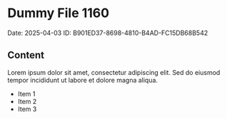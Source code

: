 # Dummy File 1160

Date: 2025-04-03
ID: B901ED37-8698-4810-B4AD-FC15DB68B542

## Content

Lorem ipsum dolor sit amet, consectetur adipiscing elit.
Sed do eiusmod tempor incididunt ut labore et dolore magna aliqua.

* Item 1
* Item 2
* Item 3

